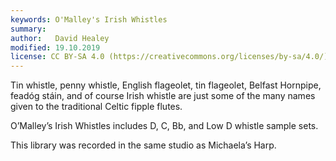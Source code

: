 ```yaml
---
keywords: O'Malley's Irish Whistles
summary:  
author:   David Healey
modified: 19.10.2019
license: CC BY-SA 4.0 (https://creativecommons.org/licenses/by-sa/4.0/)
---
```

  
Tin whistle, penny whistle, English flageolet, tin flageolet, Belfast Hornpipe, feadóg stáin, and of course Irish whistle are just some of the many names given to the traditional Celtic fipple flutes.

O’Malley’s Irish Whistles includes D, C, Bb, and Low D whistle sample sets.

This library was recorded in the same studio as Michaela’s Harp.
